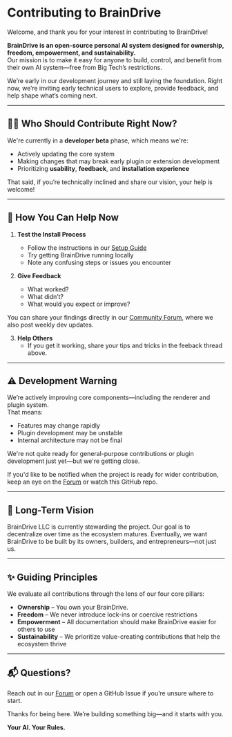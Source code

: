 # Contributing to BrainDrive

Welcome, and thank you for your interest in contributing to BrainDrive!

**BrainDrive is an open-source personal AI system designed for ownership, freedom, empowerment, and sustainability.**  
Our mission is to make it easy for anyone to build, control, and benefit from their own AI system—free from Big Tech’s restrictions.

We’re early in our development journey and still laying the foundation. Right now, we’re inviting early technical users to explore, provide feedback, and help shape what’s coming next.

---

## 🙋‍♂️ Who Should Contribute Right Now?

We're currently in a **developer beta** phase, which means we're:
- Actively updating the core system
- Making changes that may break early plugin or extension development
- Prioritizing **usability**, **feedback**, and **installation experience**

That said, if you’re technically inclined and share our vision, your help is welcome!

---

## 🔧 How You Can Help Now

1. **Test the Install Process**
   - Follow the instructions in our [Setup Guide](https://github.com/BrainDriveAI/BrainDrive/blob/main/INSTALL.md)
   - Try getting BrainDrive running locally
   - Note any confusing steps or issues you encounter

2. **Give Feedback**
   - What worked?
   - What didn’t?
   - What would you expect or improve?

You can share your findings directly in our [Community Forum](https://community.braindrive.ai/t/braindrive-developer-feedback/104), where we also post weekly dev updates.

3. **Help Others**
   - If you get it working, share your tips and tricks in the feeback thread above.

---

## ⚠️ Development Warning

We’re actively improving core components—including the renderer and plugin system.  
That means:
- Features may change rapidly
- Plugin development may be unstable
- Internal architecture may not be final

We're not quite ready for general-purpose contributions or plugin development just yet—but we're getting close.

If you'd like to be notified when the project is ready for wider contribution, keep an eye on the [Forum](https://forum.braindrive.ai) or watch this GitHub repo.

---

## 🤝 Long-Term Vision

BrainDrive LLC is currently stewarding the project. Our goal is to decentralize over time as the ecosystem matures. Eventually, we want BrainDrive to be built by its owners, builders, and entrepreneurs—not just us.

---

## ✨ Guiding Principles

We evaluate all contributions through the lens of our four core pillars:

- **Ownership** – You own your BrainDrive.
- **Freedom** – We never introduce lock-ins or coercive restrictions
- **Empowerment** – All documentation should make BrainDrive easier for others to use
- **Sustainability** – We prioritize value-creating contributions that help the ecosystem thrive

---

## 📬 Questions?

Reach out in our [Forum](https://forum.braindrive.ai) or open a GitHub Issue if you’re unsure where to start.

Thanks for being here. We’re building something big—and it starts with you.

**Your AI. Your Rules.**
